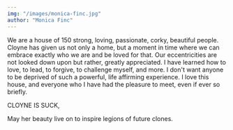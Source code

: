 ```yaml
---
img: "/images/monica-finc.jpg"
author: "Monica Finc"
---
```

We are a house of 150 strong, loving, passionate, corky, beautiful people. Cloyne has given us not only a home, but a moment in time where we can embrace exactly who we are and be loved for that. Our eccentricities are not looked down upon but rather, greatly appreciated. I have learned how to love, to lead, to forgive, to challenge myself, and more. I don't want anyone to be deprived of such a powerful, life affirming experience. I love this house, and everyone who I have had the pleasure to meet, even if ever so briefly.

CLOYNE IS SUCK,

May her beauty live on to inspire legions of future clones.